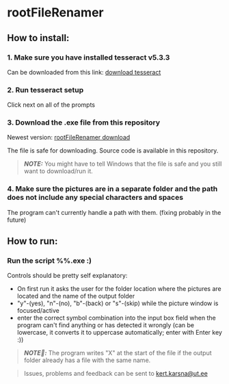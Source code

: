 # rootFileRenamer

## How to install:

### 1. Make sure you have installed tesseract v5.3.3
Can be downloaded from this link: [download tesseract](https://digi.bib.uni-mannheim.de/tesseract/tesseract-ocr-w64-setup-5.3.3.20231005.exe) <!--{:target="_blank"}-->

### 2. Run tesseract setup
Click next on all of the prompts

### 3. Download the .exe file from **this repository**

Newest version:
[rootFileRenamer download](https://github.com/Rxsengxn/rootFileRenamer/blob/main/rootFileRenamer_v2.exe)

<!---
[//]: # (~~[link to the file in drive](https://drive.google.com/file/d/1Bng2jYmbb5rFycDoCGr7fWBjbaGMldYA/view?usp=sharing)~~)
-->

The file is safe for downloading.
Source code is available in this repository.
> **_NOTE:_** You might have to tell Windows that the file is safe and you still want to download/run it.

### 4. Make sure the pictures are in a separate folder and the path does not include any special characters and spaces
The program can't currently handle a path with them. (fixing probably in the future)

## How to run:

### Run the script %%.exe :)
Controls should be pretty self explanatory:
- On first run it asks the user for the folder location where the pictures are located and the name of the output folder
- "y"-(yes), "n"-(no), "b"-(back) or "s"-(skip) while the picture window is focused/active
- enter the correct symbol combination into the input box field when the program can't find anything or has detected it wrongly
(can be lowercase, it converts it to uppercase automatically; enter with Enter key :))
> **_NOTE📝:_**  The program writes "X" at the start of the file if the output folder already has a file with the same name.

> Issues, problems and feedback can be sent to kert.karsna@ut.ee
